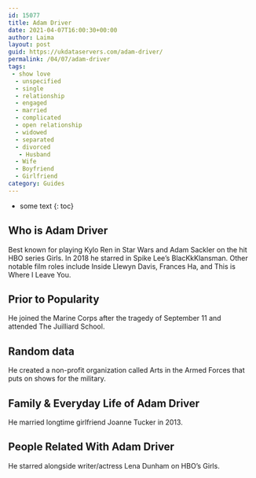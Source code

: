 ```yaml
---
id: 15077
title: Adam Driver
date: 2021-04-07T16:00:30+00:00
author: Laima
layout: post
guid: https://ukdataservers.com/adam-driver/
permalink: /04/07/adam-driver
tags:
 - show love
  - unspecified
  - single
  - relationship
  - engaged
  - married
  - complicated
  - open relationship
  - widowed
  - separated
  - divorced
   - Husband
  - Wife
  - Boyfriend
  - Girlfriend
category: Guides
---
```


* some text
{: toc}


## Who is Adam Driver
                  
                  
                  
Best known for playing Kylo Ren in Star Wars and Adam Sackler on the hit HBO series Girls. In 2018 he starred in Spike Lee&#8217;s BlacKkKlansman. Other notable film roles include Inside Llewyn Davis, Frances Ha, and This is Where I Leave You.
                  
              
            
              
            
                
                
                
## Prior to Popularity
                  
                  
                  
He joined the Marine Corps after the tragedy of September 11 and attended The Juilliard School.
                  
              
            
              
            
                
                
                
## Random data
                  
                  
                  
He created a non-profit organization called Arts in the Armed Forces that puts on shows for the military.
                  
              
            
              
            
                
                
                
## Family & Everyday Life of Adam Driver
                  
                  
                  
He married longtime girlfriend Joanne Tucker in 2013. 
                  
              
            
              
            
                
                
                
## People Related With Adam Driver
                  
                  
                  
He starred alongside writer/actress Lena Dunham on HBO&#8217;s Girls. 
                  
              
            
              
            
                
              
            
              
              
            
            
              
            
          
          
          